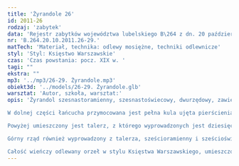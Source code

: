 ```yaml
---
title: 'Żyrandole 26'
id: 2011-26
rodzaj: 'zabytek'
data: 'Rejestr zabytków województwa lubelskiego B\264 z dn. 20 października 2011 r.'
nr: 'B.264.20.10.2011.26-29.'
matTech: 'Materiał, technika: odlewy mosiężne, techniki odlewnicze'
styl: 'Styl: Księstwo Warszawskie'
czas: 'Czas powstania: pocz. XIX w. '
tagi: ""
ekstra: ""
mp3: '../mp3/26-29. Żyrandole.mp3'
obiekt3d: '../models/26-29. Żyrandole.glb'
warsztat: 'Autor, szkoła, warsztat:'
opis: 'Żyrandol szesnastoramienny, szesnastoświecowy, dwurzędowy, zawieszony na łańcuchu. 

W dolnej części łańcucha przymocowana jest pełna kula ujęta pierścieniami. 

Powyżej umieszczony jest talerz, z którego wyprowadzonych jest dziesięć ramion w kształcie esownic, zdobionych skromną dekoracją w kształcie uschniętych liści, zakończone tulejką z profitką. 

Górny rząd również wyprowadzony z talerza, sześcioramienny i sześcioświecowy, ramiona mają analogiczny kształt jak w dolnym rzędzie. 

Całość wieńczy odlewany orzeł w stylu Księstwa Warszawskiego, umieszczony na trzecim, najmniejszym talerzu.'
---
```



